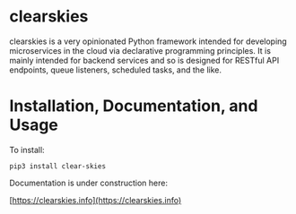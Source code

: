 # clearskies

clearskies is a very opinionated Python framework intended for developing microservices in the cloud via declarative programming principles.  It is mainly intended for backend services and so is designed for RESTful API endpoints, queue listeners, scheduled tasks, and the like.

# Installation, Documentation, and Usage

To install:

```
pip3 install clear-skies
```

Documentation is under construction here:

[https://clearskies.info](https://clearskies.info)
